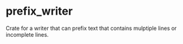 # prefix_writer

Crate for a writer that can prefix text that contains mulptiple lines or
incomplete lines.
